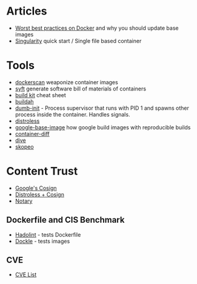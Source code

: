 # Articles
* [Worst best practices on Docker](https://pythonspeed.com/articles/security-updates-in-docker/) and why you should update base images
* [Singularity](https://sylabs.io/guides/3.0/user-guide/quick_start.html) quick start / Single file based container

# Tools
* [dockerscan](https://github.com/cr0hn/dockerscan) weaponize container images
* [syft](https://github.com/anchore/syft) generate software bill of materials of containers
* [build kit](https://hub.docker.com/r/docker/dockerfile/) cheat sheet
* [buildah](https://github.com/containers/buildah/tree/master/docs/tutorials)
* [dumb-init](https://github.com/Yelp/dumb-init) - Process supervisor that runs with PID 1 and spawns other process inside the container. Handles signals. 
* [distroless](https://github.com/GoogleContainerTools/distroless)
* [google-base-image](https://github.com/GoogleContainerTools/base-images-docker) how google build images with reproducible builds
* [container-diff](https://github.com/GoogleContainerTools/container-diff)
* [dive](https://github.com/wagoodman/dive)
* [skopeo](https://github.com/containers/skopeo)

# Content Trust
* [Google's Cosign](https://github.com/sigstore/cosign)
* [Distroless + Cosign](https://security.googleblog.com/2021/05/making-internet-more-secure-one-signed.html)
* [Notary](https://docs.docker.com/notary/getting_started/)

## Dockerfile and CIS Benchmark
* [Hadolint](https://github.com/hadolint/hadolint) - tests Dockerfile
* [Dockle](https://github.com/goodwithtech/dockle) - tests images


## CVE
* [CVE List](https://www.container-security.site/general_information/container_cve_list.html)
